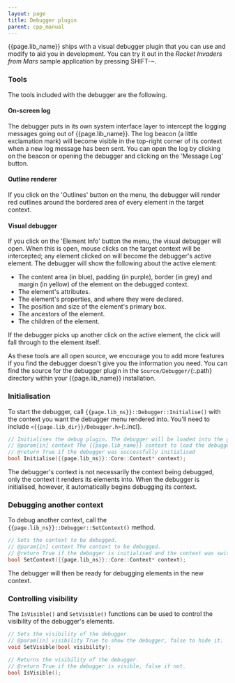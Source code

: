 ```yaml
---
layout: page
title: Debugger plugin
parent: cpp_manual
---
```


{{page.lib_name}} ships with a visual debugger plugin that you can use and modify to aid you in development. You can try it out in the _Rocket Invaders from Mars_ sample application by pressing SHIFT-~.

### Tools

The tools included with the debugger are the following.

#### On-screen log

The debugger puts in its own system interface layer to intercept the logging messages going out of {{page.lib_name}}. The log beacon (a little exclamation mark) will become visible in the top-right corner of its context when a new log message has been sent. You can open the log by clicking on the beacon or opening the debugger and clicking on the 'Message Log' button.

#### Outline renderer

If you click on the 'Outlines' button on the menu, the debugger will render red outlines around the bordered area of every element in the target context.

#### Visual debugger

If you click on the 'Element Info' button the menu, the visual debugger will open. When this is open, mouse clicks on the target context will be intercepted; any element clicked on will become the debugger's active element. The debugger will show the following about the active element:

* The content area (in blue), padding (in purple), border (in grey) and margin (in yellow) of the element on the debugged context.
* The element's attributes.
* The element's properties, and where they were declared.
* The position and size of the element's primary box.
* The ancestors of the element.
* The children of the element. 

If the debugger picks up another click on the active element, the click will fall through to the element itself.

As these tools are all open source, we encourage you to add more features if you find the debugger doesn't give you the information you need. You can find the source for the debugger plugin in the `Source/Debugger/`{:.path} directory within your {{page.lib_name}} installation.

### Initialisation

To start the debugger, call `{{page.lib_ns}}::Debugger::Initialise()` with the context you want the debugger menu rendered into. You'll need to include `<{{page.lib_dir}}/Debugger.h>`{:.incl}.

```cpp
// Initialises the debug plugin. The debugger will be loaded into the given context.
// @param[in] context The {{page.lib_name}} context to load the debugger into.
// @return True if the debugger was successfully initialised
bool Initialise({{page.lib_ns}}::Core::Context* context);
```

The debugger's context is not necessarily the context being debugged, only the context it renders its elements into. When the debugger is initialised, however, it automatically begins debugging its context.

### Debugging another context

To debug another context, call the `{{page.lib_ns}}::Debugger::SetContext()` method.

```cpp
// Sets the context to be debugged.
// @param[in] context The context to be debugged.
// @return True if the debugger is initialised and the context was switched, false otherwise.
bool SetContext({{page.lib_ns}}::Core::Context* context);
```

The debugger will then be ready for debugging elements in the new context.

### Controlling visibility

The `IsVisible()` and `SetVisible()` functions can be used to control the visibility of the debugger's elements.

```cpp
// Sets the visibility of the debugger.
// @param[in] visibility True to show the debugger, false to hide it.
void SetVisible(bool visibility);

// Returns the visibility of the debugger.
// @return True if the debugger is visible, false if not.
bool IsVisible();
```
